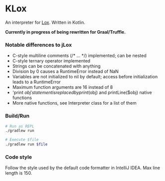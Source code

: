 # KLox

An interpreter for [Lox](http://craftinginterpreters.com). Written in
Kotlin.

**Currently in progress of being rewritten for Graal/Truffle.**

### Notable differences to jLox

- C-style multiline comments (/* ... */) implemented; can be nested
- C-style ternary operator implemented
- Strings can be concatenated with anything
- Division by 0 causes a RuntimeError instead of NaN
- Variables are not initialized to nil by default; access before
  initialization leads to a RuntimeError
- Maximum function arguments are 16 instead of 8
- 'print $obj' statement is replaced by print($obj) and printLine($obj)
  native functions
- More native functions, see Interpreter class for a list of them

### Build/Run

``` bash
# Run as REPL
./gradlew run

# Execute $file
./gradlew run $file
```

### Code style

Follow the style used by the default code formatter in IntelliJ IDEA.
Max line length is 150.